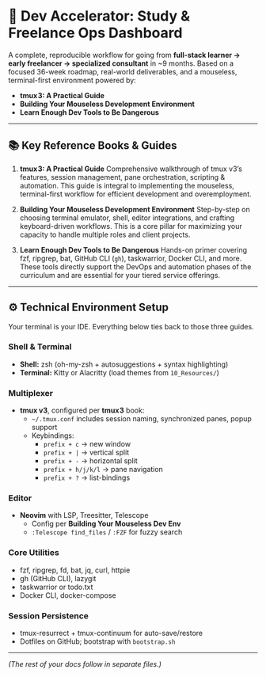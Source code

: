 # 🧠 Dev Accelerator: Study & Freelance Ops Dashboard

A complete, reproducible workflow for going from **full-stack learner → early freelancer → specialized consultant** in ~9 months.
Based on a focused 36-week roadmap, real-world deliverables, and a mouseless, terminal-first environment powered by:

- **tmux 3: A Practical Guide**
- **Building Your Mouseless Development Environment**
- **Learn Enough Dev Tools to Be Dangerous**

---

## 📚 Key Reference Books & Guides

1. **tmux 3: A Practical Guide**
   Comprehensive walkthrough of tmux v3’s features, session management, pane orchestration, scripting & automation. This guide is integral to implementing the mouseless, terminal-first workflow for efficient development and overemployment.

2. **Building Your Mouseless Development Environment**
   Step-by-step on choosing terminal emulator, shell, editor integrations, and crafting keyboard-driven workflows. This is a core pillar for maximizing your capacity to handle multiple roles and client projects.

3. **Learn Enough Dev Tools to Be Dangerous**
   Hands-on primer covering fzf, ripgrep, bat, GitHub CLI (`gh`), taskwarrior, Docker CLI, and more. These tools directly support the DevOps and automation phases of the curriculum and are essential for your tiered service offerings.

---

## ⚙️ Technical Environment Setup

Your terminal is your IDE. Everything below ties back to those three guides.

### Shell & Terminal
- **Shell:** zsh (oh-my-zsh + autosuggestions + syntax highlighting)
- **Terminal:** Kitty or Alacritty (load themes from `10_Resources/`)

### Multiplexer
- **tmux v3**, configured per **tmux 3** book:
  - `~/.tmux.conf` includes session naming, synchronized panes, popup support
  - Keybindings:
    - `prefix + c` → new window
    - `prefix + |` → vertical split
    - `prefix + -` → horizontal split
    - `prefix + h/j/k/l` → pane navigation
    - `prefix + ?` → list-bindings

### Editor
- **Neovim** with LSP, Treesitter, Telescope
  - Config per **Building Your Mouseless Dev Env**
  - `:Telescope find_files` / `:FZF` for fuzzy search

### Core Utilities
- fzf, ripgrep, fd, bat, jq, curl, httpie
- gh (GitHub CLI), lazygit
- taskwarrior or todo.txt
- Docker CLI, docker-compose

### Session Persistence
- tmux-resurrect + tmux-continuum for auto-save/restore
- Dotfiles on GitHub; bootstrap with `bootstrap.sh`

---

*(The rest of your docs follow in separate files.)*